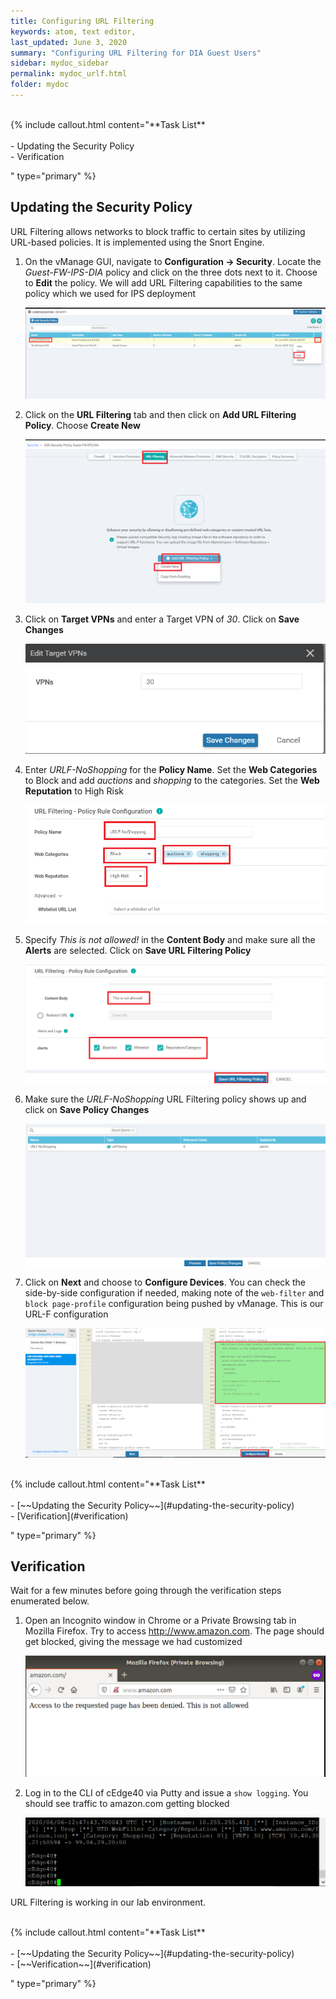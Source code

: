 ```yaml
---
title: Configuring URL Filtering
keywords: atom, text editor,
last_updated: June 3, 2020
summary: "Configuring URL Filtering for DIA Guest Users"
sidebar: mydoc_sidebar
permalink: mydoc_urlf.html
folder: mydoc
---
```


<br/>
{% include callout.html content="**Task List**
<br/><br/>
- Updating the Security Policy
<br/>
- Verification
<br/>

" type="primary" %}

## Updating the Security Policy

URL Filtering allows networks to block traffic to certain sites by utilizing URL-based policies. It is implemented using the Snort Engine.

1. On the vManage GUI, navigate to **Configuration -> Security**. Locate the *Guest-FW-IPS-DIA* policy and click on the three dots next to it. Choose to **Edit** the policy. We will add URL Filtering capabilities to the same policy which we used for IPS deployment

    ![](/images/SD-WAN_Security_URLF/01_sec.PNG)

2. Click on the **URL Filtering** tab and then click on **Add URL Filtering Policy**. Choose **Create New**

    ![](/images/SD-WAN_Security_URLF/02_urlf.PNG)

3. Click on **Target VPNs** and enter a Target VPN of *30*. Click on **Save Changes**

    ![](/images/SD-WAN_Security_URLF/02_zaddtarg30.PNG)

4. Enter *URLF-NoShopping* for the **Policy Name**. Set the **Web Categories** to Block and add *auctions* and *shopping* to the categories. Set the **Web Reputation** to High Risk

    ![](/images/SD-WAN_Security_URLF/03_urlf1.PNG)

5. Specify *This is not allowed!* in the **Content Body** and make sure all the **Alerts** are selected. Click on **Save URL Filtering Policy**

    ![](/images/SD-WAN_Security_URLF/04_urlf2.PNG)

6. Make sure the *URLF-NoShopping* URL Filtering policy shows up and click on **Save Policy Changes**

    ![](/images/SD-WAN_Security_URLF/05_save.PNG)

7. Click on **Next** and choose to **Configure Devices**. You can check the side-by-side configuration if needed, making note of the `web-filter` and `block page-profile` configuration being pushed by vManage. This is our URL-F configuration

    ![](/images/SD-WAN_Security_URLF/06_sbs.PNG)

<br/>
{% include callout.html content="**Task List**
<br/><br/>
- [~~Updating the Security Policy~~](#updating-the-security-policy)
<br/>
- [Verification](#verification)
<br/>

" type="primary" %}

## Verification

Wait for a few minutes before going through the verification steps enumerated below.

1. Open an Incognito window in Chrome or a Private Browsing tab in Mozilla Firefox. Try to access http://www.amazon.com. The page should get blocked, giving the message we had customized

    ![](/images/SD-WAN_Security_URLF/07_pvtbrowse.PNG)

2. Log in to the CLI of cEdge40 via Putty and issue a `show logging`. You should see traffic to amazon.com getting blocked

    ![](/images/SD-WAN_Security_URLF/08_shutd.PNG)

URL Filtering is working in our lab environment.

<br/>
{% include callout.html content="**Task List**
<br/><br/>
- [~~Updating the Security Policy~~](#updating-the-security-policy)
<br/>
- [~~Verification~~](#verification)
<br/>

" type="primary" %}
